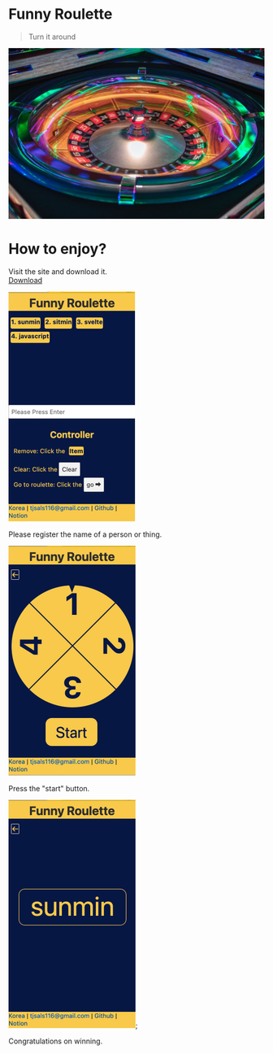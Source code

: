 # Funny Roulette
> Turn it around   

![Roulette](https://raw.githubusercontent.com/gitsunmin/Funny-Roulette/main/public/images/roulette-summary.jpg "Turn it around")

# How to enjoy?
Visit the site and download it.   
[Download](https://chrome.google.com/webstore/detail/funny-roulette/cpledbjbjnaekmdmmimfpdiffgmilbol)    


![Roulette](https://raw.githubusercontent.com/gitsunmin/Funny-Roulette/main/public/images/sample/userPage.png "Please register the name of a person or thing.")    

Please register the name of a person or thing.

![Roulette](https://raw.githubusercontent.com/gitsunmin/Funny-Roulette/main/public/images/sample/roulettePage.png "Press the <start> button.")    

Press the "start" button.

![Roulette](https://raw.githubusercontent.com/gitsunmin/Funny-Roulette/main/public/images/sample/resultePage.png "Congratulations on winning.");

Congratulations on winning.

